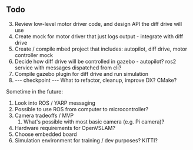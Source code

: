 ## Todo

3. Review low-level motor driver code, and design API the diff drive will use
4. Create mock for motor driver that just logs output - integrate with diff drive
5. Create / compile mbed project that includes: autopilot, diff drive, motor controller mock
6. Decide how diff drive will be controlled in gazebo - autopilot? ros2 service with messages dispatched from cli?
7. Compile gazebo plugin for diff drive and run simulation
8. --- checkpoint --- What to refactor, cleanup, improve DX? CMake?

Sometime in the future:

1. Look into ROS / YARP messaging
2. Possible to use ROS from computer to microcontroller?
3. Camera tradeoffs / MVP
   1. What's possible with most basic camera (e.g. Pi camera)?
4. Hardware requirements for OpenVSLAM?
5. Choose embedded board
6. Simulation environment for training / dev purposes? KITTI?